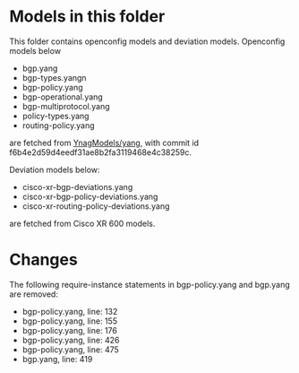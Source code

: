 # Models in this folder

This folder contains openconfig models and deviation models. Openconfig models below

* bgp.yang
* bgp-types.yangn
* bgp-policy.yang
* bgp-operational.yang
* bgp-multiprotocol.yang
* policy-types.yang
* routing-policy.yang

are fetched from [YnagModels/yang](https://github.com/YangModels/yang), with commit id f6b4e2d59d4eedf31ae8b2fa3119468e4c38259c.

Deviation models below:

* cisco-xr-bgp-deviations.yang
* cisco-xr-bgp-policy-deviations.yang
* cisco-xr-routing-policy-deviations.yang

are fetched from Cisco XR 600 models.

# Changes

The following require-instance statements in bgp-policy.yang and bgp.yang are removed:

* bgp-policy.yang, line: 132
* bgp-policy.yang, line: 155
* bgp-policy.yang, line: 176
* bgp-policy.yang, line: 426
* bgp-policy.yang, line: 475
* bgp.yang, line: 419